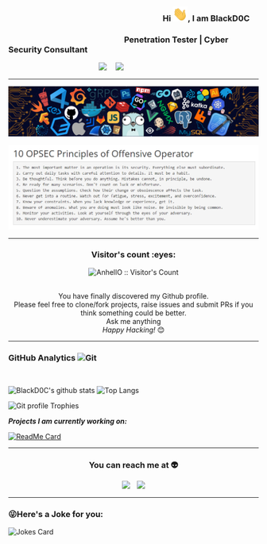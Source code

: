 
### &emsp;&emsp;&emsp;&emsp;&emsp;&emsp;&emsp;&emsp;&emsp;&emsp;&emsp;&emsp;&emsp;&emsp;&emsp;&emsp;&emsp;&emsp;&emsp;Hi <img src="https://raw.githubusercontent.com/ABSphreak/ABSphreak/master/gifs/Hi.gif" width="30px">, I am BlackD0C 
### &emsp;&emsp;&emsp;&emsp;&emsp;&emsp;&emsp;&emsp;&emsp;&emsp;&emsp;&emsp;&emsp;&emsp; Penetration Tester | Cyber Security Consultant 
&emsp;&emsp;&emsp;&emsp;&emsp;&emsp;&emsp;&emsp;&emsp;&emsp;&emsp;&emsp;&emsp;![](https://img.shields.io/badge/Focus-Containers_&_Microservices%20Security-brightgreen) &emsp;![](https://img.shields.io/badge/Favorite_Languages-PowerShell%20%26%20Python-brightgreen) 

---
![](https://github.com/BlackD0C/BlackD0C/blob/main/header.png)

![](https://github.com/BlackD0C/BlackD0C/blob/main/10.png)
*** 
<div align="center">
	<h3 align="center">Visitor's count :eyes:</h3>
<p align="center"><img src="https://profile-counter.glitch.me/{AnhellO}/count.svg" alt="AnhellO :: Visitor's Count" /></p> 
<br>
You have finally discovered my Github profile. <br>
Please feel free to clone/fork projects, raise issues and submit PRs if you think something could be better. <br>
Ask me anything <br>
<i>Happy Hacking!</i> 😊

</div>

***
###  GitHub Analytics <img src="https://media.giphy.com/media/TEnXkcsHrP4YedChhA/giphy.gif" width="77px" alt="Git"/>
<br>

![BlackD0C's github stats](https://github-readme-stats.vercel.app/api/top-langs?username=BlackD0C&show_icons=true&locale=en&layout=compact&theme=chartreuse-dark)
![Top Langs](https://github-readme-stats.vercel.app/api?username=BlackD0C&show_icons=true&locale=en&theme=chartreuse-dark)

![Git profile Trophies](https://github-profile-trophy.vercel.app/?username=BlackD0C&theme=onedark)

***Projects I am currently working on:***

[![ReadMe Card](https://github-readme-stats.vercel.app/api/pin/?username=BlackD0C&repo=Skillz)](https://github.com/BlackD0C/Skillz) 

***

### <center>You can reach me at :alien: </center>

<center><code><a href="https://twitter.com/_BlackD0C_"><img width="15%" src="https://www.vectorlogo.zone/logos/twitter/twitter-ar21.svg"></a></code>&emsp;<code><a href="https://github.com/BlackD0C/BlackD0C/issues/new"><img width="15%" src="https://www.vectorlogo.zone/logos/github/github-ar21.svg"></a></code></center>

***

### 😜Here's a Joke for you:
<img src="https://readme-jokes.vercel.app/api" alt="Jokes Card" />
